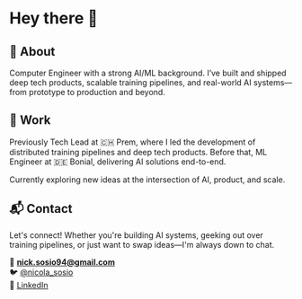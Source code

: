 # Hey there 👋

## 🤖 About  
Computer Engineer with a strong AI/ML background. I’ve built and shipped deep tech products, scalable training pipelines, and real-world AI systems—from prototype to production and beyond.

## 💼 Work  
Previously Tech Lead at 🇨🇭 Prem, where I led the development of distributed training pipelines and deep tech products. Before that, ML Engineer at 🇩🇪 Bonial, delivering AI solutions end-to-end.  

Currently exploring new ideas at the intersection of AI, product, and scale.

## 📬 Contact  
Let's connect! Whether you're building AI systems, geeking out over training pipelines, or just want to swap ideas—I'm always down to chat.

📧 **nick.sosio94@gmail.com**  
🐦 [@nicola_sosio](https://twitter.com/nicola_sosio)  
💼 [LinkedIn](https://linkedin.com/in/nicola-sosio)  
